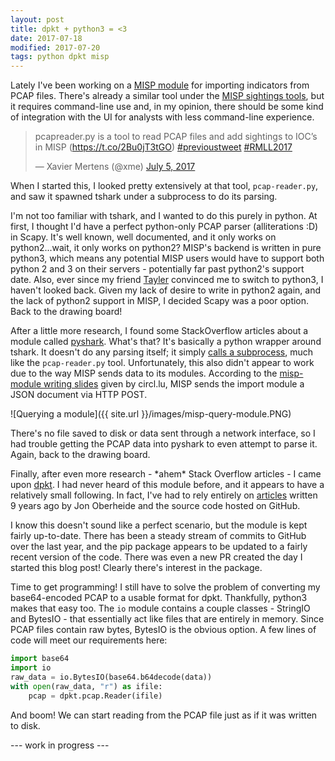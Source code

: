 ```yaml
---
layout: post
title: dpkt + python3 = <3
date: 2017-07-18
modified: 2017-07-20
tags: python dpkt misp
---
```

Lately I've been working on a [MISP module](https://github.com/MISP/misp-modules) for importing indicators from PCAP files. There's already a similar tool under the [MISP sightings tools](https://github.com/MISP/misp-sighting-tools),
but it requires command-line use and, in my opinion, there should be some kind of integration with the UI for analysts with less command-line experience.

<blockquote class="twitter-tweet" data-lang="en">
    <p lang="en" dir="ltr">pcapreader.py is a tool to read PCAP files and add sightings to IOC’s in MISP (<a href="https://t.co/2Bu0jT3tGO">https://t.co/2Bu0jT3tGO</a>)
        <a href="https://twitter.com/hashtag/previoustweet?src=hash">#previoustweet</a>
        <a href="https://twitter.com/hashtag/RMLL2017?src=hash">#RMLL2017</a>
    </p>
    &mdash; Xavier Mertens (@xme) <a href="https://twitter.com/xme/status/882593164737089537">July 5, 2017</a>
</blockquote>
<script async src="//platform.twitter.com/widgets.js" charset="utf-8"></script>

When I started this, I looked pretty extensively at that tool, `pcap-reader.py`, and saw it spawned tshark under a subprocess to do its parsing.

I'm not too familiar with tshark, and I wanted to do this purely in python. At first, I thought I'd have a perfect python-only PCAP parser (alliterations :D) in Scapy.
It's well known, well documented, and it only works on python2...wait, it only works on python2? MISP's backend is written in pure python3, which means any potential MISP users would have to support both python 2 and 3 on their servers - potentially far past python2's support date.
Also, ever since my friend [Tayler](https://tayler.me) convinced me to switch to python3, I haven't looked back. Given my lack of desire to write in python2 again, and the lack of python2 support in MISP, I decided Scapy was a poor option.
Back to the drawing board!

After a little more research, I found some StackOverflow articles about a module called [pyshark](https://github.com/KimiNewt/pyshark). What's that? It's basically a python wrapper around tshark.
It doesn't do any parsing itself; it simply [calls a subprocess](https://github.com/KimiNewt/pyshark/blob/master/src/pyshark/tshark/tshark.py#L49), much like the `pcap-reader.py` tool.
Unfortunately, this also didn't appear to work due to the way MISP sends data to its modules. According to the [misp-module writing slides](https://circl.lu/assets/files/misp-training/luxembourg2017/4-misp-modules.pdf) given by circl.lu, MISP sends the import module a JSON document via HTTP POST.

![Querying a module]({{ site.url }}/images/misp-query-module.PNG)

There's no file saved to disk or data sent through a network interface, so I had trouble getting the PCAP data into pyshark to even attempt to parse it. Again, back to the drawing board.

Finally, after even more research - \*ahem\* Stack Overflow articles - I came upon [dpkt](https://dpkt.readthedocs.org/). I had never heard of this module before, and it appears to have a relatively small following.
In fact, I've had to rely entirely on [articles](https://jon.oberheide.org/blog/2008/10/15/dpkt-tutorial-2-parsing-a-pcap-file/) written 9 years ago by Jon Oberheide and the source code hosted on GitHub.

I know this doesn't sound like a perfect scenario, but the module is kept fairly up-to-date. There has been a steady stream of commits to GitHub over the last year, and the pip package appears to be updated to a fairly recent version of the code.
There was even a new PR created the day I started this blog post! Clearly there's interest in the package.

Time to get programming! I still have to solve the problem of converting my base64-encoded PCAP to a usable format for dpkt. Thankfully, python3 makes that easy too.
The `io` module contains a couple classes - StringIO and BytesIO - that essentially act like files that are entirely in memory. Since PCAP files contain raw bytes, BytesIO is the obvious option.
A few lines of code will meet our requirements here:
```python
import base64
import io
raw_data = io.BytesIO(base64.b64decode(data))
with open(raw_data, "r") as ifile:
    pcap = dpkt.pcap.Reader(ifile)
```
And boom! We can start reading from the PCAP file just as if it was written to disk.

--- work in progress ---
